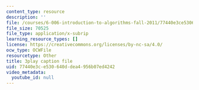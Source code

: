 ```yaml
---
content_type: resource
description: ''
file: /courses/6-006-introduction-to-algorithms-fall-2011/77440e3ce530640ddea4956b07ed4242_Nz1KZXbghj8.srt
file_size: 70525
file_type: application/x-subrip
learning_resource_types: []
license: https://creativecommons.org/licenses/by-nc-sa/4.0/
ocw_type: OCWFile
resourcetype: Other
title: 3play caption file
uid: 77440e3c-e530-640d-dea4-956b07ed4242
video_metadata:
  youtube_id: null
---
```

